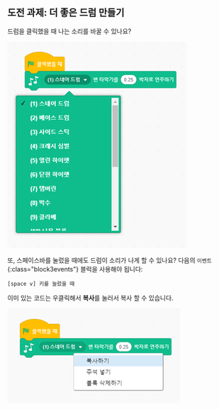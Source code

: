 ## 도전 과제: 더 좋은 드럼 만들기

드럼을 클릭했을 때 나는 소리를 바꿀 수 있나요?

![screenshot](images/band-drum-sound.png)

또, 스페이스바를 눌렀을 때에도 드럼이 소리가 나게 할 수 있나요? 다음의 `이벤트`{:class="block3events"} 블럭을 사용해야 됩니다:

```blocks3
[space v] 키를 눌렀을 때
```

이미 있는 코드는 우클릭해서 **복사**를 눌러서 복사 할 수 있습니다.

![screenshot](images/band-duplicate-code.png)